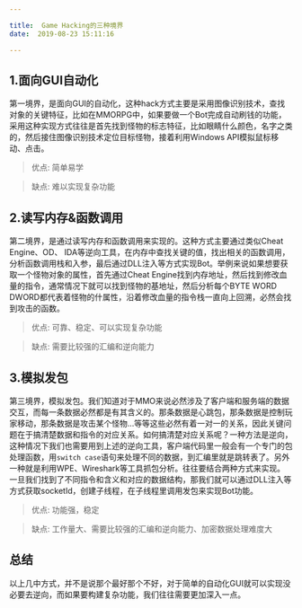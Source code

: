 ```yaml
---

title:  Game Hacking的三种境界
date:  2019-08-23 15:11:16

---
```



<!-- more -->

## 1.面向GUI自动化

第一境界，是面向GUI的自动化，这种hack方式主要是采用图像识别技术，查找对象的关键特征，比如在MMORPG中，如果要做一个Bot完成自动刷钱的功能，采用这种实现方式往往是首先找到怪物的标志特征，比如眼睛什么颜色，名字之类的，然后接住图像识别技术定位目标怪物，接着利用Windows API模拟鼠标移动、点击。

> 优点: 简单易学

> 缺点: 难以实现复杂功能


## 2.读写内存&函数调用

第二境界，是通过读写内存和函数调用来实现的。这种方式主要通过类似Cheat Engine、OD、 IDA等逆向工具，在内存中查找关键的值，找出相关的函数调用，分析函数调用栈和入参，最后通过DLL注入等方式实现Bot。举例来说如果想要获取一个怪物对象的属性，首先通过Cheat Engine找到内存地址，然后找到修改血量的指令，通常情况下就可以找到怪物的基地址，然后分析每个BYTE WORD DWORD都代表着怪物的什属性，沿着修改血量的指令栈一直向上回溯，必然会找到攻击的函数。


> 优点: 可靠、稳定、可以实现复杂功能

> 缺点: 需要比较强的汇编和逆向能力


## 3.模拟发包

第三境界，模拟发包。我们知道对于MMO来说必然涉及了客户端和服务端的数据交互，而每一条数据必然都是有其含义的。那条数据是心跳包，那条数据是控制玩家移动，那条数据是攻击某个怪物...等等这些必然有着一对一的关系，因此关键问题在于搞清楚数据和指令的对应关系。如何搞清楚对应关系呢？一种方法是逆向，这种情况下我们也需要用到上述的逆向工具，客户端代码里一般会有一个专门的包处理函数，用`switch case`语句来处理不同的数据，到汇编里就是跳转表了。另外一种就是利用WPE、Wireshark等工具抓包分析。往往要结合两种方式来实现。一旦我们找到了不同指令和含义和对应的数据结构，那我们就可以通过DLL注入等方式获取socketId，创建子线程，在子线程里调用发包来实现Bot功能。


> 优点: 功能强，稳定

> 缺点: 工作量大、需要比较强的汇编和逆向能力、加密数据处理难度大


## 总结

以上几中方式，并不是说那个最好那个不好，对于简单的自动化GUI就可以实现没必要去逆向，而如果要构建复杂功能，我们往往需要更加深入一点。